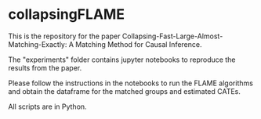 # collapsingFLAME
This is the repository for the paper Collapsing-Fast-Large-Almost-Matching-Exactly: A Matching Method for Causal Inference. 

The "experiments" folder contains jupyter notebooks to reproduce the results from the paper.

Please follow the instructions in the notebooks to run the FLAME algorithms and obtain the dataframe for the matched groups and estimated CATEs.  

All scripts are in Python.
